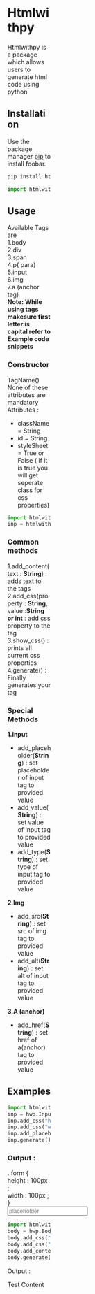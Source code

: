 # Htmlwithpy

Htmlwithpy is a package which allows users to generate html code using python

## Installation

Use the package manager [pip](https://pip.pypa.io/en/stable/) to install foobar.

```bash
pip install htmlwithpy
```

```python
import htmlwithpy

```
## Usage
Available Tags are\
1.body\
2.div\
3.span\
4.p( para)\
5.input\
6.img\
7.a (anchor tag)\
**Note: While using tags makesure first letter is capital refer to Example code snippets**
### Constructor
TagName()\
None of these attributes are mandatory\
Attributes :
- className = String
- id = String
- styleSheet = True or False ( if it is true you will get seperate class for css properties)
```python
import htmlwithpy
inp = htmlwithpy.Input(className="header-img",id = "header-1",styleSheet=True)
```
### Common methods
1.add_content(text : **String**) : adds text to the tags\
2.add_css(property : **String**, value :**String or int** : add css property to the tag\
3.show_css() : prints all current css properties\
4.generate() : Finally generates your tag
### Special Methods 
**1.Input**
- add_placeholder(**String**) : set placeholder of input tag to provided value
- add_value(**String**) : set value of input tag to provided value
- add_type(**String**) : set type of input tag to provided value

**2.Img**
- add_src(**String**) : set src of img tag to provided value
- add_alt(**String**) : set alt of input tag to provided value

**3.A (anchor)**
- add_href(**String**) : set href of a(anchor) tag to provided value
## Examples
```python
import htmlwithpy as hwp
inp = hwp.Input(className="form",styleSheet = True)
inp.add_css("height","100px")
inp.add_css("width","100px")
inp.add_placeholder("placeholder")
inp.generate()
```
### Output :
. form {\
height : 100px ;\
width : 100px ;\
}\
<input class = "form"  placeholder = "placeholder">
```python
import htmlwithpy as hwp
body = hwp.Body()
body.add_css("height","100px")
body.add_css("width","100px")
body.add_content("Test Content")
body.generate()
```
Output : 
<body style= " height :100px; width :100px; ">

Test Content
</body>